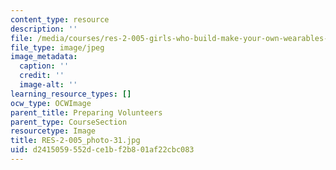 ```yaml
---
content_type: resource
description: ''
file: /media/courses/res-2-005-girls-who-build-make-your-own-wearables-workshop-spring-2015/d2415059552dce1bf2b801af22cbc083_RES-2-005_photo-31.jpg
file_type: image/jpeg
image_metadata:
  caption: ''
  credit: ''
  image-alt: ''
learning_resource_types: []
ocw_type: OCWImage
parent_title: Preparing Volunteers
parent_type: CourseSection
resourcetype: Image
title: RES-2-005_photo-31.jpg
uid: d2415059-552d-ce1b-f2b8-01af22cbc083
---
```

